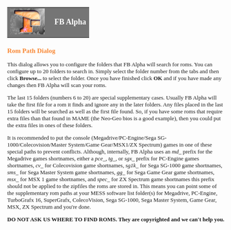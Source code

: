 <!DOCTYPE HTML PUBLIC "-//IETF//DTD HTML//EN">
<HTML>
<HEAD>
<meta name="GENERATOR" content="Microsoft&reg; HTML Help Workshop 4.1">
<Title>Rom Path Dialog</Title>
</HEAD>
<BODY>

<FONT FACE="verdana" SIZE="2">

<TABLE BORDER="0" WIDTH="100%" CELLSPACING="0" CELLPADDING="6">
<TR>
<TD BGCOLOR="#757575" WIDTH="90"><IMG SRC="images/misc.bmp"></TD>
<TD BGCOLOR="#757575"><FONT COLOR="#FFFFFF" FACE="verdana" SIZE="4"><B>FB Alpha</B></FONT></TD>
</TR>
</TABLE>

<H3><FONT COLOR="#F98733">Rom Path Dialog</FONT></H3>

<P>This dialog allows you to configure the folders that FB Alpha will search for roms. You can configure up to 20 folders to search in. Simply select the folder number from the tabs and then click <B>Browse...</B> to select the folder. Once you have finished click <B>OK</B> and if you have made any changes then FB Alpha will scan your roms.</P>

<P>The last 15 folders (numbers 6 to 20) are special supplementary cases. Usually FB Alpha will take the first file for a rom it finds and ignore any in the later folders. Any files placed in the last 15 folders will be searched as well as the first file found. So, if you have some roms that require extra files than that found in MAME (the Neo-Geo bios is a good example), then you could put the extra files in ones of these folders.</P>

<P>It is recommended to put the console (Megadrive/PC-Engine/Sega SG-1000/Colecovision/Master System/Game Gear/MSX1/ZX Spectrum) games in one of these special paths to prevent conflicts. Although, internally, FB Alpha uses an <I>md_</I> prefix for the Megadrive games shortnames, either a <I>pce_</I>, <I>tg_</I>, or <I>sgx_</I> prefix for PC-Engine games shortnames, <I>cv_</I> for Colecovision game shortnames, <I>sg1k_</I> for Sega SG-1000 game shortnames, <I>sms_</I> for Sega Master System game shortnames, <I>gg_</I> for Sega Game Gear game shortnames, <I>msx_</I> for MSX 1 game shortnames, and <I>spec_</I> for ZX Spectrum game shortnames this prefix should not be applied to the zipfiles the roms are stored in. This means you can point some of the supplementary rom paths at your MESS software list folder(s) for Megadrive, PC-Engine, TurboGrafx 16, SuperGrafx, ColecoVision, Sega SG-1000, Sega Master System, Game Gear, MSX, ZX Spectrum and you're done.</P>

<P><B>DO NOT ASK US WHERE TO FIND ROMS. They are copyrighted and we can't help you.</P>

</FONT>
</BODY>
</HTML>
